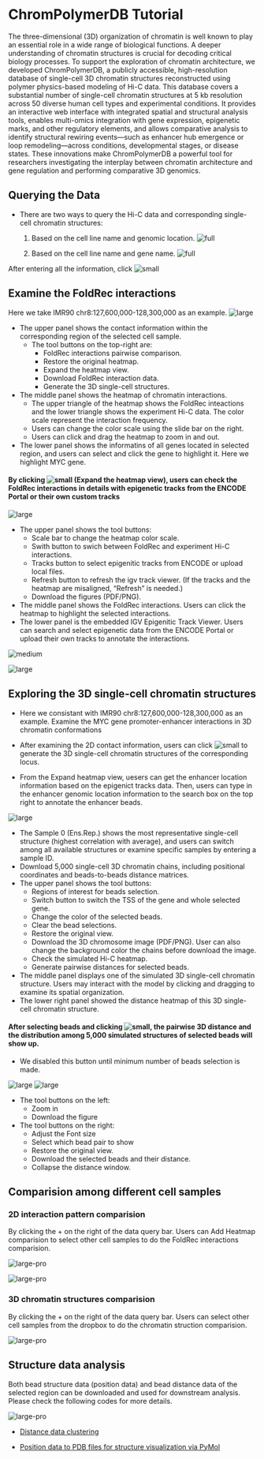 # ChromPolymerDB Tutorial

The three-dimensional (3D) organization of chromatin is well known to play an essential role in a wide range of biological functions. A deeper understanding of chromatin structures is crucial for decoding critical biology processes. To support the exploration of chromatin architecture, we developed ChromPolymerDB, a publicly accessible, high-resolution database of single-cell 3D chromatin structures reconstructed using polymer physics-based modeling of Hi-C data. This database covers a substantial number of single-cell chromatin structures at 5 kb resolution across 50 diverse human cell types and experimental conditions. It provides an interactive web interface with integrated spatial and structural analysis tools, enables multi-omics integration with gene expression, epigenetic marks, and other regulatory elements, and allows comparative analysis to identify structural rewiring events—such as enhancer hub emergence or loop remodeling—across conditions, developmental stages, or disease states. These innovations make ChromPolymerDB a powerful tool for researchers investigating the interplay between chromatin architecture and gene regulation and performing comparative 3D genomics.


## Querying the Data

- There are two ways to query the Hi-C data and corresponding single-cell chromatin structures:
  1. Based on the cell line name and genomic location.
     ![full](./tutorial_images/data_query_short.png)

  2. Based on the cell line name and gene name.
     ![full](./tutorial_images/data_query_gene_short.png)

After entering all the information, click ![small](./tutorial_images/show_heatmap.png)

## Examine the FoldRec interactions

Here we take IMR90 chr8:127,600,000-128,300,000 as an example.
![large](./tutorial_images/FoldRec_full_1.png)

- The upper panel shows the contact information within the corresponding region of the selected cell sample. 
   - The tool buttons on the top-right are:
      - FoldRec interactions pairwise comparison.
      - Restore the original heatmap.
      - Expand the heatmap view.
      - Download FoldRec interaction data.
      - Generate the 3D single-cell structures. 
- The middle panel shows the heatmap of chromatin interactions. 
   - The upper triangle of the heatmap shows the FoldRec inteactions and the lower triangle shows the experiment Hi-C data. The color scale represent the interaction frequency. 
   - Users can change the color scale using the slide bar on the right.
   - Users can click and drag the heatmap to zoom in and out.
- The lower panel shows the informatins of all genes located in selected region, and users can select and click the gene to highlight it. Here we highlight MYC gene.

#### By clicking ![small](./tutorial_images/expand_button.png) (Expand the heatmap view), users can check the FoldRec interactions in details with epigenetic tracks from the ENCODE Portal or their own custom tracks

![large](./tutorial_images/FoldRec_2_full.png)

- The upper panel shows the tool buttons:
   - Scale bar to change the heatmap color scale. 
   - Swith button to swich between FoldRec and experiment Hi-C interactions.
   - Tracks button to select epigenitic tracks from ENCODE or upload local files.
   - Refresh button to refresh the igv track viewer. (If the tracks and the heatmap are misaligned, “Refresh” is needed.)
   - Download the figures (PDF/PNG).
- The middle panel shows the FoldRec interactions. Users can click the heatmap to highlight the selected interactions.
- The lower panel is the embedded IGV Epigenitic Track Viewer. Users can search and select epigenetic data from the ENCODE Portal or upload their own tracks to annotate the interactions.

![medium](./tutorial_images/tracks.png)

![large](./tutorial_images/tracks_details.png)


## Exploring the 3D single-cell chromatin structures

- Here we consistant with IMR90 chr8:127,600,000-128,300,000 as an example. Examine the MYC gene promoter-enhancer interactions in 3D chromatin conformations

- After examining the 2D contact information, users can click ![small](./tutorial_images/3D_Structure.png) to generate the 3D single-cell chromatin structures of the corresponding locus.

- From the Expand heatmap view, uesers can get the enhancer location information based on the epigenict tracks data. Then, users can type in the enhancer genomic location information to the search box on the top right to annotate the enhancer beads.


![large](./tutorial_images/single_cell_conformation.png)

- The Sample 0 (Ens.Rep.) shows the most representative single-cell structure (highest correlation with average), and users can switch among all available structures or examine specific samples by entering a sample ID.
- Download 5,000 single-cell 3D chromatin chains, including positional coordinates and beads-to-beads distance matrices.
- The upper panel shows the tool buttons:
   - Regions of interest for beads selection.
   - Switch button to switch the TSS of the gene and whole selected gene.
   - Change the color of the selected beads.
   - Clear the bead selections.
   - Restore the original view.
   - Download the 3D chromosome image (PDF/PNG). User can also change the background color the chains before download the image.
   - Check the simulated Hi-C heatmap.
   - Generate pairwise distances for selected beads.
- The middle panel displays one of the simulated 3D single-cell chromatin structure. Users may interact with the model by clicking and dragging to examine its spatial organization.
- The lower right panel showed the distance heatmap of this 3D single-cell chromatin structure.

#### After selecting beads and clicking ![small](./tutorial_images/generate_distance_logo.png), the pairwise 3D distance and the distribution among 5,000 simulated structures of selected beads will show up.
- We disabled this button until minimum number of beads selection is made. 

![large](./tutorial_images/generate_distance.png)
![large](./tutorial_images/3D_distance.png)

- The tool buttons on the left:
   - Zoom in
   - Download the figure
- The tool buttons on the right:
   - Adjust the Font size
   - Select which bead pair to show
   - Restore the original view.
   - Download the selected beads and their distance.
   - Collapse the distance window.


## Comparision among different cell samples

### 2D interaction pattern comparision

By clicking the + on the right of the data query bar. Users can Add Heatmap comparision to select other cell samples to do the FoldRec interactions comparision.

![large-pro](./tutorial_images/FoldRec_comparision_data_query.png)

![large-pro](./tutorial_images/FoldRec_comparision.png)

### 3D chromatin structures comparision 

By clicking the + on the right of the data query bar. Users can select other cell samples from the dropbox to do the chromatin struction comparision.

![large-pro](./tutorial_images/chromatin_structure_comparision.png)


## Structure data analysis

Both bead structure data (position data) and bead distance data of the selected region can be downloaded and used for downstream analysis. Please check the following codes for more details.

![large-pro](./tutorial_images/data_download.png)

- [Distance data clustering](https://github.com/ldu3/ChromPolymerDB_tutorial/blob/main/scr/clustering.ipynb)

- [Position data to PDB files for structure visualization via PyMol](https://github.com/ldu3/ChromPolymerDB_tutorial/blob/main/scr/position_data_visualizaion.ipynb)
